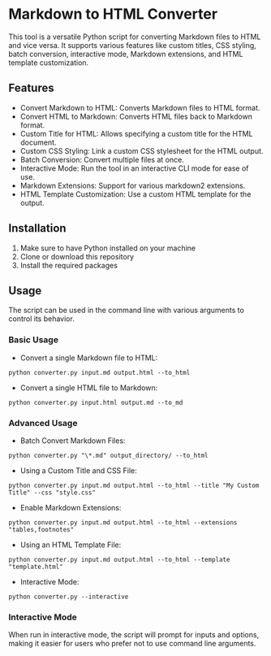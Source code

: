 # Markdown to HTML Converter

This tool is a versatile Python script for converting Markdown files to HTML and vice versa. It supports various features like custom titles, CSS styling, batch conversion, interactive mode, Markdown extensions, and HTML template customization.

## Features

-  Convert Markdown to HTML: Converts Markdown files to HTML format.
-  Convert HTML to Markdown: Converts HTML files back to Markdown format.
-  Custom Title for HTML: Allows specifying a custom title for the HTML document.
-  Custom CSS Styling: Link a custom CSS stylesheet for the HTML output.
-  Batch Conversion: Convert multiple files at once.
-  Interactive Mode: Run the tool in an interactive CLI mode for ease of use.
-  Markdown Extensions: Support for various markdown2 extensions.
-  HTML Template Customization: Use a custom HTML template for the output.

## Installation

1. Make sure to have Python installed on your machine
2. Clone or download this repository
3. Install the required packages

## Usage

The script can be used in the command line with various arguments to control its behavior.

### Basic Usage

-  Convert a single Markdown file to HTML:

```{python}
python converter.py input.md output.html --to_html
```

-  Convert a single HTML file to Markdown:

```{python}
python converter.py input.html output.md --to_md
```

### Advanced Usage

-  Batch Convert Markdown Files:

```{python}
python converter.py "\*.md" output_directory/ --to_html
```

-  Using a Custom Title and CSS File:

```{python}
python converter.py input.md output.html --to_html --title "My Custom Title" --css "style.css"
```

-  Enable Markdown Extensions:

```{python}
python converter.py input.md output.html --to_html --extensions "tables,footnotes"
```

-  Using an HTML Template File:

```{python}
python converter.py input.md output.html --to_html --template "template.html"
```

-  Interactive Mode:

```{python}
python converter.py --interactive
```

### Interactive Mode

When run in interactive mode, the script will prompt for inputs and options, making it easier for users who prefer not to use command line arguments.
